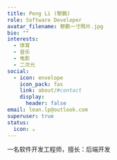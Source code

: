```yaml
---
title: Peng Li (黎鹏)
role: Software Developer
avatar_filename: 黎鹏一寸照片.jpg
bio: ""
interests:
  - 体育
  - 音乐
  - 电影
  - 二次元
social:
  - icon: envelope
    icon_pack: fas
    link: about/#contact
    display:
      header: false
email: lean.lp@outlook.com
superuser: true
status:
  icon: ☕️
---
```

一名软件开发工程师，擅长：后端开发